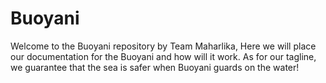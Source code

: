 # Buoyani
Welcome to the Buoyani repository by Team Maharlika, Here we will place our documentation for the Buoyani and how will it work. As for our tagline, we guarantee that the sea is safer when Buoyani guards on the water!
